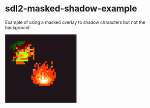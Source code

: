 # sdl2-masked-shadow-example
Example of using a masked overlay to shadow characters but not the background

![](screenshot.png)

